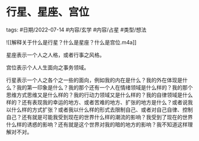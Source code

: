 # 行星、星座、宫位


tags: #日期/2022-07-14 #内容/玄学 #内容/占星 #类型/想法




![[解释关于什么是行星？什么是星座？什么是宫位.m4a]]

星座表示一个人之人格，或者行事之风格。

宫位表示个人人生面向之事务领域。

行星表示一个人之各个之一些的面向，例如我的内在是什么？我的外在体现是什么？我的第一印象是什么？我的那个还有一个人在情绪领域是什么样的？我的那个思维方式思维又是什么样的？我的行动力领域又是什么样的？我的自律领域是什么样的？还有表现我的幸运的地方、或者苦难的地方、扩张的地方是什么？或者说我以什么样的方式扩张？或者我以什么样的形式去限制自己、或者对自己自律、控制自己？还有就是可能我受到现在的世界什么样的潮流的影响？我受到了现在的世界什么样的诱惑的影响？还有就是这个世界对我的暗的地方的影响？我不知道这样理解对不对。